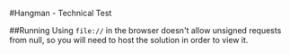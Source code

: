 #Hangman - Technical Test

##Running
Using `file://` in the browser doesn't allow unsigned requests from null, so you will need to host the solution in order to view it.